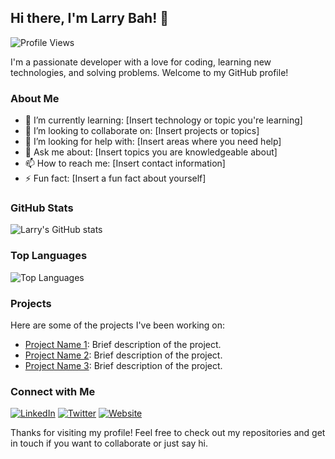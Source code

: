 ## Hi there, I'm Larry Bah! 👋

<!-- Profile Views -->
![Profile Views](https://komarev.com/ghpvc/?username=larrybah&color=blueviolet)

<!-- Introduction -->
I'm a passionate developer with a love for coding, learning new technologies, and solving problems. Welcome to my GitHub profile!

<!-- About Me -->
### About Me
- 🌱 I’m currently learning: [Insert technology or topic you're learning]
- 👯 I’m looking to collaborate on: [Insert projects or topics]
- 🤔 I’m looking for help with: [Insert areas where you need help]
- 💬 Ask me about: [Insert topics you are knowledgeable about]
- 📫 How to reach me: [Insert contact information]
- ⚡ Fun fact: [Insert a fun fact about yourself]

<!-- GitHub Stats -->
### GitHub Stats
![Larry's GitHub stats](https://github-readme-stats.vercel.app/api?username=larrybah&show_icons=true&theme=radical)

<!-- Top Languages -->
### Top Languages
![Top Languages](https://github-readme-stats.vercel.app/api/top-langs/?username=larrybah&layout=compact&theme=radical)

<!-- Projects -->
### Projects
Here are some of the projects I've been working on:
- [Project Name 1](URL): Brief description of the project.
- [Project Name 2](URL): Brief description of the project.
- [Project Name 3](URL): Brief description of the project.

<!-- Social Links -->
### Connect with Me
[![LinkedIn](https://img.shields.io/badge/LinkedIn-0077B5?style=for-the-badge&logo=linkedin&logoColor=white)](https://www.linkedin.com/in/larrybah)
[![Twitter](https://img.shields.io/badge/Twitter-1DA1F2?style=for-the-badge&logo=twitter&logoColor=white)](https://twitter.com/larrybah)
[![Website](https://img.shields.io/badge/Website-000000?style=for-the-badge&logo=google-chrome&logoColor=white)](http://larrybah.com)

<!-- Footer -->
Thanks for visiting my profile! Feel free to check out my repositories and get in touch if you want to collaborate or just say hi.
